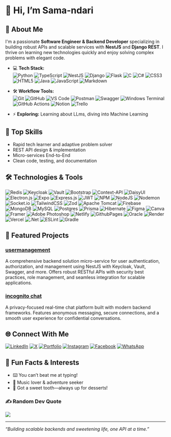 # 👋 Hi, I’m Sama-ndari

## 🚀 About Me

I'm a passionate **Software Engineer & Backend Developer** specializing in building robust APIs and scalable services with **NestJS** and **Django REST**. I thrive on learning new technologies quickly and enjoy solving complex problems with elegant code.

- 💻 **Tech Stack:**  
  ![Python](https://img.shields.io/badge/python-3670A0?style=for-the-badge&logo=python&logoColor=ffdd54)
  ![TypeScript](https://img.shields.io/badge/typescript-%23007ACC.svg?style=for-the-badge&logo=typescript&logoColor=white)
  ![NestJS](https://img.shields.io/badge/nestjs-%23E0234E.svg?style=for-the-badge&logo=nestjs&logoColor=white)
  ![Django](https://img.shields.io/badge/django-%23092E20.svg?style=for-the-badge&logo=django&logoColor=white)
  ![Flask](https://img.shields.io/badge/flask-%23000.svg?style=for-the-badge&logo=flask&logoColor=white)
  ![C](https://img.shields.io/badge/c-%2300599C.svg?style=for-the-badge&logo=c&logoColor=white)
  ![C#](https://img.shields.io/badge/c%23-%23239120.svg?style=for-the-badge&logo=csharp&logoColor=white)
  ![CSS3](https://img.shields.io/badge/css3-%231572B6.svg?style=for-the-badge&logo=css3&logoColor=white)
  ![HTML5](https://img.shields.io/badge/html5-%23E34F26.svg?style=for-the-badge&logo=html5&logoColor=white)
  ![Java](https://img.shields.io/badge/java-%23ED8B00.svg?style=for-the-badge&logo=openjdk&logoColor=white)
  ![JavaScript](https://img.shields.io/badge/javascript-%23323330.svg?style=for-the-badge&logo=javascript&logoColor=%23F7DF1E)
  ![Markdown](https://img.shields.io/badge/markdown-%23000000.svg?style=for-the-badge&logo=markdown&logoColor=white)
  
- 🛠️ **Workflow Tools:**  
  ![Git](https://img.shields.io/badge/git-%23F05033.svg?style=for-the-badge&logo=git&logoColor=white)
  ![GitHub](https://img.shields.io/badge/github-%23121011.svg?style=for-the-badge&logo=github&logoColor=white)
  ![VS Code](https://img.shields.io/badge/VS%20Code-%23007ACC.svg?style=for-the-badge&logo=visual-studio-code&logoColor=white)
  ![Postman](https://img.shields.io/badge/Postman-FF6C37?style=for-the-badge&logo=postman&logoColor=white)
  ![Swagger](https://img.shields.io/badge/swagger-%2385EA2D.svg?style=for-the-badge&logo=swagger&logoColor=black)
  ![Windows Terminal](https://img.shields.io/badge/Windows%20Terminal-%234D4D4D.svg?style=for-the-badge&logo=windows-terminal&logoColor=white)
  ![GitHub Actions](https://img.shields.io/badge/github%20actions-%232671E5.svg?style=for-the-badge&logo=githubactions&logoColor=white)
  ![Notion](https://img.shields.io/badge/Notion-%23000000.svg?style=for-the-badge&logo=notion&logoColor=white)
  ![Trello](https://img.shields.io/badge/Trello-%23026AA7.svg?style=for-the-badge&logo=Trello&logoColor=white)

- ⚡ **Exploring:** Learning about LLms, diving into Machine Learning

## 🌟 Top Skills

- Rapid tech learner and adaptive problem solver  
- REST API design & implementation  
- Micro-services End-to-End  
- Clean code, testing, and documentation  

## 🛠️ Technologies & Tools
![Redis](https://img.shields.io/badge/Redis-DC382D?style=for-the-badge&logo=redis&logoColor=white)
![Keycloak](https://img.shields.io/badge/Keycloak-0066FF?style=for-the-badge&logo=keycloak&logoColor=white)
![Vault](https://img.shields.io/badge/Vault-000000?style=for-the-badge&logo=vault&logoColor=white)
![Bootstrap](https://img.shields.io/badge/bootstrap-%238511FA.svg?style=for-the-badge&logo=bootstrap&logoColor=white)
![Context-API](https://img.shields.io/badge/Context--Api-000000?style=for-the-badge&logo=react)
![DaisyUI](https://img.shields.io/badge/daisyui-5A0EF8?style=for-the-badge&logo=daisyui&logoColor=white)
![Electron.js](https://img.shields.io/badge/Electron-191970?style=for-the-badge&logo=Electron&logoColor=white)
![Expo](https://img.shields.io/badge/expo-1C1E24?style=for-the-badge&logo=expo&logoColor=#D04A37)
![Express.js](https://img.shields.io/badge/express.js-%23404d59.svg?style=for-the-badge&logo=express&logoColor=%2361DAFB)
![JWT](https://img.shields.io/badge/JWT-black?style=for-the-badge&logo=JSON%20web%20tokens)
![NPM](https://img.shields.io/badge/NPM-%23CB3837.svg?style=for-the-badge&logo=npm&logoColor=white)
![NodeJS](https://img.shields.io/badge/node.js-6DA55F?style=for-the-badge&logo=node.js&logoColor=white)
![Nodemon](https://img.shields.io/badge/NODEMON-%23323330.svg?style=for-the-badge&logo=nodemon&logoColor=%BBDEAD)
![Socket.io](https://img.shields.io/badge/Socket.io-black?style=for-the-badge&logo=socket.io&badgeColor=010101)
![TailwindCSS](https://img.shields.io/badge/tailwindcss-%2338B2AC.svg?style=for-the-badge&logo=tailwind-css&logoColor=white)
![Zod](https://img.shields.io/badge/zod-%233068b7.svg?style=for-the-badge&logo=zod&logoColor=white)
![Apache Tomcat](https://img.shields.io/badge/apache%20tomcat-%23F8DC75.svg?style=for-the-badge&logo=apache-tomcat&logoColor=black)
![Firebase](https://img.shields.io/badge/firebase-a08021?style=for-the-badge&logo=firebase&logoColor=ffcd34)
![MongoDB](https://img.shields.io/badge/MongoDB-%234ea94b.svg?style=for-the-badge&logo=mongodb&logoColor=white)
![MySQL](https://img.shields.io/badge/mysql-4479A1.svg?style=for-the-badge&logo=mysql&logoColor=white)
![Postgres](https://img.shields.io/badge/postgres-%23316192.svg?style=for-the-badge&logo=postgresql&logoColor=white)
![Prisma](https://img.shields.io/badge/Prisma-3982CE?style=for-the-badge&logo=Prisma&logoColor=white)
![Hibernate](https://img.shields.io/badge/Hibernate-59666C?style=for-the-badge&logo=Hibernate&logoColor=white)
![Figma](https://img.shields.io/badge/figma-%23F24E1E.svg?style=for-the-badge&logo=figma&logoColor=white)
![Canva](https://img.shields.io/badge/Canva-%2300C4CC.svg?style=for-the-badge&logo=Canva&logoColor=white)
![Framer](https://img.shields.io/badge/Framer-black?style=for-the-badge&logo=framer&logoColor=blue)
![Adobe Photoshop](https://img.shields.io/badge/adobe%20photoshop-%2331A8FF.svg?style=for-the-badge&logo=adobe%20photoshop&logoColor=white)
![Netlify](https://img.shields.io/badge/netlify-%23000000.svg?style=for-the-badge&logo=netlify&logoColor=#00C7B7)
![GithubPages](https://img.shields.io/badge/github%20pages-121013?style=for-the-badge&logo=github&logoColor=white)
![Oracle](https://img.shields.io/badge/Oracle-F80000?style=for-the-badge&logo=oracle&logoColor=white)
![Render](https://img.shields.io/badge/Render-%46E3B7.svg?style=for-the-badge&logo=render&logoColor=white)
![Vercel](https://img.shields.io/badge/vercel-%23000000.svg?style=for-the-badge&logo=vercel&logoColor=white)
![.Net](https://img.shields.io/badge/.NET-5C2D91?style=for-the-badge&logo=.net&logoColor=white)
![ESLint](https://img.shields.io/badge/ESLint-4B3263?style=for-the-badge&logo=eslint&logoColor=white)
![Gradle](https://img.shields.io/badge/Gradle-02303A.svg?style=for-the-badge&logo=Gradle&logoColor=white)

## 📂 Featured Projects

### [usermanagement](https://github.com/Sama-ndari/user-management-nestJS)
A comprehensive backend solution micro-service for user authentication, authorization, and management using NestJS with Keycloak, Vault, Swagger, and more. Offers robust RESTful APIs with security best practices, role management, and seamless integration for scalable applications.

### [incognito chat](https://github.com/Sama-ndari/Incognito_chat)
A privacy-focused real-time chat platform built with modern backend frameworks. Features anonymous messaging, secure connections, and a smooth user experience for confidential conversations.

## 🌐 Connect With Me

[![LinkedIn](https://img.shields.io/badge/LinkedIn-blue?logo=linkedin)](https://www.linkedin.com/in/jules-cesar-junior-ndayisenga-8b79592a8)
[![X](https://img.shields.io/badge/X-black?logo=x)](https://x.com/La_casse_?s=20)
[![Portfolio](https://img.shields.io/badge/Portfolio-222?logo=firefox-browser)](https://sama-ndari.github.io/Portfolio/)
[![Instagram](https://img.shields.io/badge/Instagram-E4405F?logo=instagram&logoColor=white)](https://www.instagram.com/sama__ndari?igsh=MWFic2todzA4aGZteg==)
[![Facebook](https://img.shields.io/badge/Facebook-1877F2?logo=facebook&logoColor=white)](https://www.facebook.com/profile.php?id=100073426981729&mibextid=jtWzXIAxfKx1VBOC)
[![WhatsApp](https://img.shields.io/badge/WhatsApp-25D366?logo=whatsapp&logoColor=white)](https://wa.me/+25777568903)

## 🎸 Fun Facts & Interests

- ⌨️ You can’t beat me at typing!
- 🎵 Music lover & adventure seeker
- 🍭 Got a sweet tooth—always up for desserts!

### ✍️ Random Dev Quote

![](https://quotes-github-readme.vercel.app/api?type=horizontal&theme=dark)

---

_“Building scalable backends and sweetening life, one API at a time.”_

<!--
**Sama-ndari/Sama-ndari** is a ✨ _special_ ✨ repository because its `README.md` (this file) appears on your GitHub profile.

Here are some ideas to get you started:

- 🔭 I’m currently working on ...
- 🌱 I’m currently learning ...
- 👯 I’m looking to collaborate on ...
- 🤔 I’m looking for help with ...
- 💬 Ask me about ...
- 📫 How to reach me: ...
- 😄 Pronouns: ...
- ⚡ Fun fact: ...
-->
